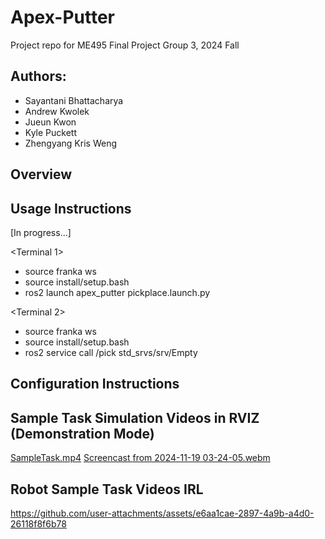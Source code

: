 # Apex-Putter
Project repo for ME495 Final Project Group 3, 2024 Fall


## Authors:
- Sayantani Bhattacharya 
- Andrew Kwolek
- Jueun Kwon
- Kyle Puckett
- Zhengyang Kris Weng

## Overview

## Usage Instructions
[In progress...]

<Terminal 1>
- source franka ws
- source install/setup.bash
- ros2 launch apex_putter pickplace.launch.py

<Terminal 2> 
- source franka ws
- source install/setup.bash
- ros2 service call /pick std_srvs/srv/Empty

<!-- <Terminal 1>
- Go into ~/ws/franka
- `colcon clean workspace`
- `colcon build --merge-install --cmake-args -DCMAKE_BUILD_TYPE=Release -DBUILD_TESTS=OFF`
- (Source or add sourcing in the bashrc as shown on the course website)
- `ros2 launch franka_fer_moveit_config demo.launch.py`
  
<Terminal 2> 
- `colcon clean workspace`
- `colcon build --symlink-install`
- `source install/setup.bash`
- `ros2 run motion_planner motion_planner`
  
<Terminal 3>
- `source install/setup.bash`
- `ros2 service call /plan_cartesian std_srvs/srv/Empty` -->

## Configuration Instructions

## Sample Task Simulation Videos in RVIZ (Demonstration Mode)
[SampleTask.mp4](https://github.com/user-attachments/assets/93a066b1-eb1a-4a6e-82a5-86d3df151fdd)
[Screencast from 2024-11-19 03-24-05.webm](https://github.com/user-attachments/assets/1b3330e6-59f4-438d-89df-fcc44e922d31)

## Robot Sample Task Videos IRL
https://github.com/user-attachments/assets/e6aa1cae-2897-4a9b-a4d0-26118f8f6b78